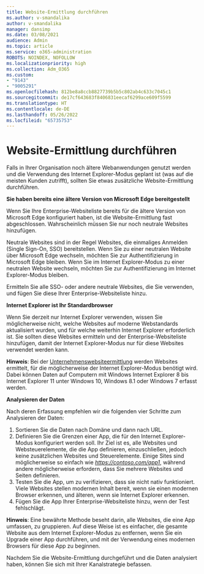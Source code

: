 ```yaml
---
title: Website-Ermittlung durchführen
ms.author: v-smandalika
author: v-smandalika
manager: dansimp
ms.date: 03/08/2021
audience: Admin
ms.topic: article
ms.service: o365-administration
ROBOTS: NOINDEX, NOFOLLOW
ms.localizationpriority: high
ms.collection: Adm_O365
ms.custom:
- "9143"
- "9005291"
ms.openlocfilehash: 812be8a8ccb8827739b5b5c802ab4c633c7045c1
ms.sourcegitcommit: de17cf643683f8406831eecaf6299ace609f5599
ms.translationtype: HT
ms.contentlocale: de-DE
ms.lasthandoff: 05/26/2022
ms.locfileid: "65735753"
---
```

# <a name="do-site-discovery"></a>Website-Ermittlung durchführen

Falls in Ihrer Organisation noch ältere Webanwendungen genutzt werden und die Verwendung des Internet Explorer-Modus geplant ist (was auf die meisten Kunden zutrifft), sollten Sie etwas zusätzliche Website-Ermittlung durchführen.

**Sie haben bereits eine ältere Version von Microsoft Edge bereitgestellt**

Wenn Sie Ihre Enterprise-Websiteliste bereits für die ältere Version von Microsoft Edge konfiguriert haben, ist die Website-Ermittlung fast abgeschlossen. Wahrscheinlich müssen Sie nur noch neutrale Websites hinzufügen.

Neutrale Websites sind in der Regel Websites, die einmaliges Anmelden (Single Sign-On, SSO) bereitstellen. Wenn Sie zu einer neutralen Website über Microsoft Edge wechseln, möchten Sie zur Authentifizierung in Microsoft Edge bleiben. Wenn Sie im Internet Explorer-Modus zu einer neutralen Website wechseln, möchten Sie zur Authentifizierung im Internet Explorer-Modus bleiben.

Ermitteln Sie alle SSO- oder andere neutrale Websites, die Sie verwenden, und fügen Sie diese Ihrer Enterprise-Websiteliste hinzu.

**Internet Explorer ist Ihr Standardbrowser**

Wenn Sie derzeit nur Internet Explorer verwenden, wissen Sie möglicherweise nicht, welche Websites auf moderne Webstandards aktualisiert wurden, und für welche weiterhin Internet Explorer erforderlich ist. Sie sollten diese Websites ermitteln und der Enterprise-Websiteliste hinzufügen, damit der Internet Explorer-Modus nur für diese Websites verwendet werden kann.

**Hinweis**: Bei der [Unternehmenswebsiteermittlung](https://docs.microsoft.com/internet-explorer/ie11-deploy-guide/collect-data-using-enterprise-site-discovery) werden Websites ermittelt, für die möglicherweise der Internet Explorer-Modus benötigt wird. Dabei können Daten auf Computern mit Windows Internet Explorer 8 bis Internet Explorer 11 unter Windows 10, Windows 8.1 oder Windows 7 erfasst werden.

**Analysieren der Daten**

Nach deren Erfassung empfehlen wir die folgenden vier Schritte zum Analysieren der Daten:

1. Sortieren Sie die Daten nach Domäne und dann nach URL.
2. Definieren Sie die Grenzen einer App, die für den Internet Explorer-Modus konfiguriert werden soll. Ihr Ziel ist es, alle Websites und Websteuerelemente, die die App definieren, einzuschließen, jedoch keine zusätzlichen Websites und Steuerelemente. Einige Sites sind möglicherweise so einfach wie *<https://contoso.com/app1>*, während andere möglicherweise erfordern, dass Sie mehrere Websites und Seiten definieren.
3. Testen Sie die App, um zu verifizieren, dass sie nicht nativ funktioniert. Viele Websites stellen modernen Inhalt bereit, wenn sie einen modernen Browser erkennen, und älteren, wenn sie Internet Explorer erkennen.
4. Fügen Sie die App Ihrer Enterprise-Websiteliste hinzu, wenn der Test fehlschlägt.

**Hinweis**: Eine bewährte Methode beseht darin, alle Websites, die eine App umfassen, zu gruppieren. Auf diese Weise ist es einfacher, die gesamte Website aus dem Internet Explorer-Modus zu entfernen, wenn Sie ein Upgrade einer App durchführen, und mit der Verwendung eines modernen Browsers für diese App zu beginnen.

Nachdem Sie die Website-Ermittlung durchgeführt und die Daten analysiert haben, können Sie sich mit Ihrer Kanalstrategie befassen.

